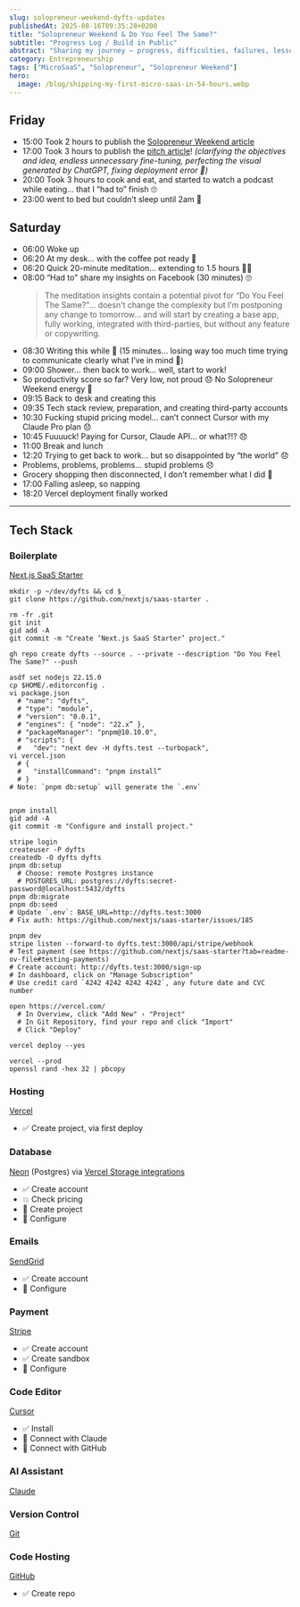 ```yaml
---
slug: solopreneur-weekend-dyfts-updates
publishedAt: 2025-08-16T09:35:28+0200
title: "Solopreneur Weekend & Do You Feel The Same?"
subtitle: "Progress Log / Build in Public"
abstract: "Sharing my journey – progress, difficulties, failures, lessons learned, successes…"
category: Entrepreneurship
tags: ["MicroSaaS", "Solopreneur", "Solopreneur Weekend"]
hero:
  image: /blog/shipping-my-first-micro-saas-in-54-hours.webp
---
```



## Friday

- 15:00 Took 2 hours to publish the [Solopreneur Weekend article](solopreneur-weekend)
- 17:00 Took 3 hours to publish the [pitch article](shipping-my-first-micro-saas-in-54-hours)! _(clarifying the objectives and idea, endless unnecessary fine-tuning, perfecting the visual generated by ChatGPT, fixing deployment error 🤬)_
- 20:00 Took 3 hours to cook and eat, and started to watch a podcast while eating… that I “had to” finish 🙄
- 23:00 went to bed but couldn’t sleep until 2am 🫤


## Saturday

- 06:00 Woke up
- 06:20 At my desk… with the coffee pot ready 💪
- 06:20 Quick 20-minute meditation… extending to 1.5 hours 🤷‍♂️
- 08:00 “Had to” share my insights on Facebook (30 minutes) 🙄
    > The meditation insights contain a potential pivot for “Do You Feel The Same?"… doesn’t change the complexity but I’m postponing any change to tomorrow… and will start by creating a base app, fully working, integrated with third-parties, but without any feature or copywriting.
- 08:30 Writing this while 💩 (15 minutes… losing way too much time trying to communicate clearly what I’ve in mind 🫤)
- 09:00 Shower… then back to work… well, start to work!
- So productivity score so far? Very low, not proud 😞 No Solopreneur Weekend energy 🪫
- 09:15 Back to desk and creating this
- 09:35 Tech stack review, preparation, and creating third-party accounts
- 10:30 Fucking stupid pricing model… can’t connect Cursor with my Claude Pro plan 😞
- 10:45 Fuuuuck! Paying for Cursor, Claude API… or what?!? 😞
- 11:00 Break and lunch
- 12:20 Trying to get back to work… but so disappointed by “the world” 😞
- Problems, problems, problems… stupid problems 😞
- Grocery shopping then disconnected, I don’t remember what I did 🫤
- 17:00 Falling asleep, so napping
- 18:20 Vercel deployment finally worked

---

## Tech Stack

### Boilerplate

[Next.js SaaS Starter](https://github.com/nextjs/saas-starter)

```
mkdir -p ~/dev/dyfts && cd $_
git clone https://github.com/nextjs/saas-starter .

rm -fr .git
git init
gid add -A
git commit -m "Create ‘Next.js SaaS Starter’ project."

gh repo create dyfts --source . --private --description "Do You Feel The Same?" --push

asdf set nodejs 22.15.0
cp $HOME/.editorconfig .
vi package.json
  # "name": "dyfts",
  # "type": "module",
  # "version": "0.0.1",
  # "engines": { "node": "22.x” },
  # "packageManager": "pnpm@10.10.0",
  # "scripts": {
  #   "dev": "next dev -H dyfts.test --turbopack",
vi vercel.json
  # {
  #   "installCommand": "pnpm install”
  # }
# Note: `pnpm db:setup` will generate the `.env`


pnpm install
gid add -A
git commit -m "Configure and install project."

stripe login
createuser -P dyfts
createdb -O dyfts dyfts
pnpm db:setup
  # Choose: remote Postgres instance
  # POSTGRES_URL: postgres://dyfts:secret-password@localhost:5432/dyfts
pnpm db:migrate
pnpm db:seed
# Update `.env`: BASE_URL=http://dyfts.test:3000
# Fix auth: https://github.com/nextjs/saas-starter/issues/185

pnpm dev
stripe listen --forward-to dyfts.test:3000/api/stripe/webhook
# Test payment (see https://github.com/nextjs/saas-starter?tab=readme-ov-file#testing-payments)
# Create account: http://dyfts.test:3000/sign-up
# In dashboard, click on "Manage Subscription"
# Use credit card `4242 4242 4242 4242`, any future date and CVC number
```

```
open https://vercel.com/
  # In Overview, click "Add New" › "Project"
  # In Git Repository, find your repo and click "Import"
  # Click "Deploy"

vercel deploy --yes
```

```
vercel --prod
openssl rand -hex 32 | pbcopy
```


### Hosting

[Vercel](https://vercel.com/)

- ✅ Create project, via first deploy


### Database

[Neon](https://neon.com/) (Postgres) via [Vercel Storage integrations](https://vercel.com/marketplace/category/storage?category=storage&search=postgres)

- ✅ Create account
- 💥 Check pricing
- 🔴 Create project
- 🔴 Configure


### Emails

[SendGrid](https://sendgrid.com/)

- ✅ Create account
- 🔴 Configure


### Payment

[Stripe](https://stripe.com/)

- ✅ Create account
- ✅ Create sandbox
- 🔴 Configure


### Code Editor

[Cursor](https://cursor.com/)

- ✅ Install
- 🔴 Connect with Claude
- 🔴 Connect with GitHub


### AI Assistant

[Claude](https://claude.ai/)


### Version Control

[Git](https://git-scm.com/)


### Code Hosting

[GitHub](https://github.com/)

- ✅ Create repo
